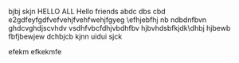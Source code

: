 
bjbj
skjn
HELLO ALL 
Hello friends 
abdc dbs cbd
e2gdfeyfgdfvefvehjfvehfwehjfgyeg
\efhjebfhj
nb ndbdnfbvn
ghdcvghdjscvhdv vsdhfvbcfdhjvbdhfbv
hjbvhdsbfkjdk\dhbj
hjbewb
fbfjbewjew
dchbjcb
kjnn
uidui
sjck

efekm
efkekmfe

